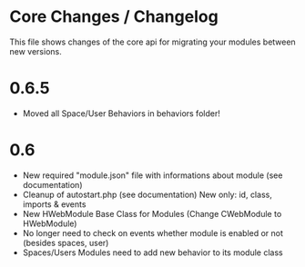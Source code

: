 Core Changes / Changelog
=========================

This file shows changes of the core api for migrating your modules between new versions.

# 0.6.5
- Moved all Space/User Behaviors in behaviors folder!

# 0.6

- New required "module.json" file with informations about module (see documentation) 
- Cleanup of autostart.php (see documentation) New only: id, class, imports & events 
- New HWebModule Base Class for Modules (Change CWebModule to HWebModule)
- No longer need to check on events whether module is enabled or not (besides spaces, user)
- Spaces/Users Modules need to add new behavior to its module class
 